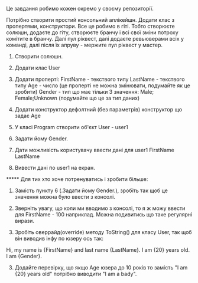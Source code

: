 Це завдання робимо кожен окремо у своєму репозиторії.

Потрібно створити простий консольний аплікейшн. Додати клас з пропертями, конструктори. Все це робимо в гіті. Тобто створюєте солюшн, додаєте до гіту, створюєте бранчу і всі свої зміни потроху комітите в бранчу. Далі пул ріквест, далі додаєте ревьюверами всіх у команді, далі після їх апруву - мержите пул ріквест у мастер.

1. Створити солюшн.

2. Додати клас User

3. Додати проперті:
	FirstName - текствого типу
	LastName - текствого типу
	Age - число (це проперті не можна змінювати, подумайте як це зробити)
	Gender - тип що має тільки 3 значення: Male; Female;Unknown (подумайте що це за тип даних)

4. Додати конструктор
	дефолтний (без параметрів)
	конструктор що задає Age

5. У класі Program створити об'єкт User - user1

6. Задати йому Gender.

7. Дати можливість користувачу ввести дані для user1
	FirstName
	LastName

8. Вивести дані по user1 на екран.

***** Для тих хто хоче потренуватись і зробити більше:

1. Замість пункту 6 (.Задати йому Gender.), зробіть так щоб це значення можна було ввести з консолі.

2. Зверніть увагу, що коли ми вводимо з консолі, то я ж можу ввести для FirstName - 100 наприклад. Можна подивитись що таке регулярні вирази.

2. Зробіть оверрайд(override) методу ToString() для класу User, так щоб він виводив інфу по юзеру ось так:

Hi, my name is {FirstName} and last name {LastName}. I am {20} years old. I am {Gender}.

3. Додайте перевірку, що якщо Age юзера до 10 років то замість "I am {20} years old" потрібно виводити "I am a bady".